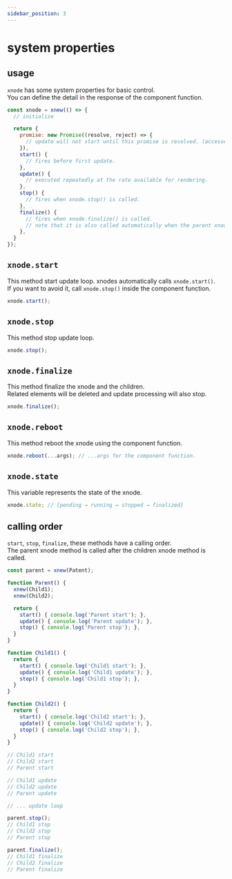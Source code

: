```yaml
---
sidebar_position: 3
---
```


# system properties
## usage
`xnode` has some system properties for basic control.  
You can define the detail in the response of the component function.

```js
const xnode = xnew(() => {
  // initialize

  return {
    promise: new Promise((resolve, reject) => {
      // update will not start until this promise is resolved. (accessed by xnode.promise)
    }), 
    start() {
      // fires before first update.
    },
    update() {
      // executed repeatedly at the rate available for rendering.
    },
    stop() {
      // fires when xnode.stop() is called.
    },
    finalize() {
      // fires when xnode.finalize() is called.
      // note that it is also called automatically when the parent xnode finalizes.
    },
  }
});

```

## `xnode.start`
This method start update loop. xnodes automatically calls `xnode.start()`.  
If you want to avoid it, call `xnode.stop()` inside the component function.  
```js
xnode.start();
```

## `xnode.stop`
This method stop update loop.
```js
xnode.stop();
```

## `xnode.finalize`
This method finalize the xnode and the children.  
Related elements will be deleted and update processing will also stop.
```js
xnode.finalize();
```

## `xnode.reboot`
This method reboot the xnode using the component function. 
```js
xnode.reboot(...args); // ...args for the component function.
```

## `xnode.state`
This variable represents the state of the xnode.
```js
xnode.state; // [pending → running ↔ stopped → finalized] 
```

## calling order
`start`, `stop`, `finalize`, these methods have a calling order.  
The parent xnode method is called after the children xnode method is called.

```js
const parent = xnew(Patent);

function Parent() {
  xnew(Child1);
  xnew(Child2);

  return {
    start() { console.log('Parent start'); },
    update() { console.log('Parent update'); },
    stop() { console.log('Parent stop'); },
  }
}

function Child1() {
  return {
    start() { console.log('Child1 start'); },
    update() { console.log('Child1 update'); },
    stop() { console.log('Child1 stop'); },
  }
}

function Child2() {
  return {
    start() { console.log('Child2 start'); },
    update() { console.log('Child2 update'); },
    stop() { console.log('Child2 stop'); },
  }
}

// Child1 start
// Child2 start
// Parent start

// Child1 update
// Child2 update
// Parent update

// ... update loop

parent.stop();
// Child1 stop
// Child2 stop
// Parent stop

parent.finalize();
// Child1 finalize
// Child2 finalize
// Parent finalize
```
